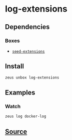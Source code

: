 
log-extensions 
====================




## Dependencies
### Boxes
* [`seed-extensions`](seed-extensions.md)




## Install
```bash
zeus unbox log-extensions
```
## Examples
### Watch 
```bash
zeus log docker-log
```





## [Source](https://github.com/liquidapps-io/zeus-sdk/tree/master/boxes/groups/core/log-extensions)

